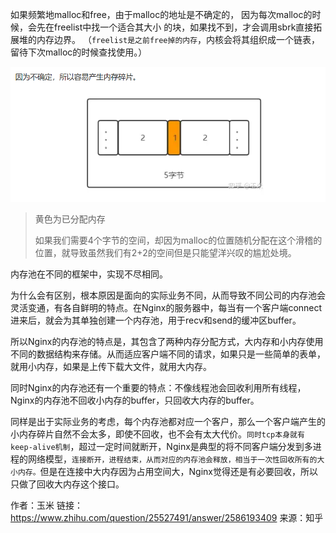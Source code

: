 如果频繁地malloc和free，由于malloc的地址是不确定的，
因为每次malloc的时候，会先在freelist中找一个适合其大小
的块，如果找不到，才会调用sbrk直接拓展堆的内存边界。
（`freelist是之前free掉的内存`，内核会将其组织成一个链表，留待下次malloc的时候查找使用。）

![img.png](img.png)
>黄色为已分配内存
> 
> 如果我们需要4个字节的空间，却因为malloc的位置随机分配在这个滑稽的位置，就导致虽然我们有2+2的空间但是只能望洋兴叹的尴尬处境。

内存池在不同的框架中，实现不尽相同。

为什么会有区别，根本原因是面向的实际业务不同，从而导致不同公司的内存池会灵活变通，有各自鲜明的特点。在Nginx的服务器中，每当有一个客户端connect进来后，就会为其单独创建一个内存池，用于recv和send的缓冲区buffer。

所以Nginx的内存池的特点是，其包含了两种内存分配方式，大内存和小内存使用不同的数据结构来存储。从而适应客户端不同的请求，如果只是一些简单的表单，就用小内存，如果是上传下载大文件，就用大内存。

同时Nginx的内存池还有一个重要的特点：不像线程池会回收利用所有线程，Nginx的内存池不回收小内存的buffer，只回收大内存的buffer。

同样是出于实际业务的考虑，每个内存池都对应一个客户，那么一个客户端产生的小内存碎片自然不会太多，即使不回收，也不会有太大代价。`同时tcp本身就有keep-alive机制`，超过一定时间就断开，Nginx是典型的将不同客户端分发到多进程的网络模型，`连接断开，进程结束，从而对应的内存池会释放，相当于一次性回收所有的大小内存。`但是在连接中大内存因为占用空间大，Nginx觉得还是有必要回收，所以只做了回收大内存这个接口。

作者：玉米
链接：https://www.zhihu.com/question/25527491/answer/2586193409
来源：知乎